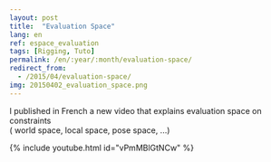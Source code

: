 ```yaml
---
layout: post
title:  "Evaluation Space"
lang: en
ref: espace_evaluation
tags: [Rigging, Tuto]
permalink: /en/:year/:month/evaluation-space/
redirect_from:
  - /2015/04/evaluation-space/
img: 20150402_evaluation_space.png
---
```


I published in French a new video that explains evaluation space on constraints  
( world space, local space, pose space, ...)

{% include youtube.html id="vPmMBlGtNCw" %}
